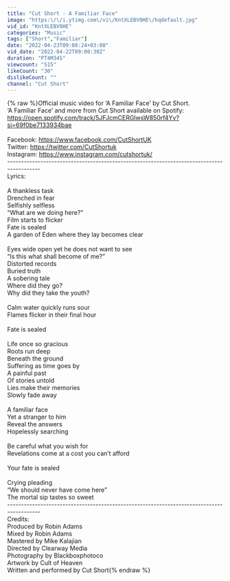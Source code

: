 ```yaml
---
title: "Cut Short - A Familiar Face"
image: "https:\/\/i.ytimg.com\/vi\/KntXLEBV0HE\/hqdefault.jpg"
vid_id: "KntXLEBV0HE"
categories: "Music"
tags: ["Short","Familiar"]
date: "2022-04-23T09:08:24+03:00"
vid_date: "2022-04-22T09:00:30Z"
duration: "PT4M34S"
viewcount: "515"
likeCount: "30"
dislikeCount: ""
channel: "Cut Short"
---
```

{% raw %}Official music video for ‘A Familiar Face’ by Cut Short.<br />‘A Familiar Face’ and more from Cut Short available on Spotify: <a rel="nofollow" target="blank" href="https://open.spotify.com/track/5JFJcmCERGlwsW850rf4Yv?si=69f0be7133934bae">https://open.spotify.com/track/5JFJcmCERGlwsW850rf4Yv?si=69f0be7133934bae</a><br /><br />Facebook: <a rel="nofollow" target="blank" href="https://www.facebook.com/CutShortUK">https://www.facebook.com/CutShortUK</a><br />Twitter: <a rel="nofollow" target="blank" href="https://twitter.com/CutShortuk">https://twitter.com/CutShortuk</a><br />Instagram: <a rel="nofollow" target="blank" href="https://www.instagram.com/cutshortuk/">https://www.instagram.com/cutshortuk/</a><br />------------------------------------------------------------------------------------------  <br />Lyrics:<br /><br />A thankless task  <br />Drenched in fear  <br />Selfishly selfless  <br />“What are we doing here?”  <br />Film starts to flicker  <br />Fate is sealed  <br />A garden of Eden where they lay becomes clear   <br /><br />Eyes wide open yet he does not want to see <br />“Is this what shall become of me?” <br />Distorted records  <br />Buried truth  <br />A sobering tale <br />Where did they go? <br />Why did they take the youth?<br />  <br />Calm water quickly runs sour <br />Flames flicker in their final hour<br />   <br />Fate is sealed   <br /><br />Life once so gracious  <br />Roots run deep  <br />Beneath the ground  <br />Suffering as time goes by  <br />A painful past<br />Of stories untold  <br />Lies make their memories  <br />Slowly fade away <br />  <br />A familiar face  <br />Yet a stranger to him <br />Reveal the answers <br />Hopelessly searching   <br /><br />Be careful what you wish for  <br />Revelations come at a cost you can’t afford   <br /><br />Your fate is sealed <br />  <br />Crying pleading  <br />“We should never have come here” <br />The mortal sip tastes so sweet<br />------------------------------------------------------------------------------------------   <br />Credits: <br />Produced by Robin Adams <br />Mixed by Robin Adams <br />Mastered by Mike Kalajian <br />Directed by Clearway Media<br />Photography by Blackboxphotoco<br />Artwork by Cult of Heaven <br />Written and performed by Cut Short{% endraw %}
